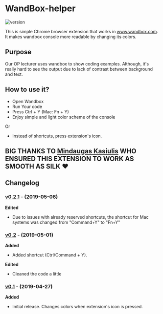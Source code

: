 # WandBox-helper

![version][version-badge] 

This is simple Chrome browser extension that works in www.wandbox.com. It makes wandbox console more readable by changing its colors.

## Purpose

Our OP lecturer uses wandbox to show coding examples. Although, it's really hard to see the output due to lack of contrast between background and text.

## How to use it?

- Open Wandbox
- Run Your code
- Press Ctrl + Y (Mac: Fn + Y)
- Enjoy simple and light color scheme of the console

Or

- Instead of shortcuts, press extension's icon.

## BIG THANKS TO [Mindaugas Kasiulis](https://github.com/gitguuddd) WHO ENSURED THIS EXTENSION TO WORK AS SMOOTH AS SILK :heart:

## Changelog

### [v0.2.1](https://github.com/gitguuddd/WandBox-helper/releases/tag/v0.2.1) - (2019-05-06)  

**Edited**

- Due to issues with already reserved shortcuts, the shortcut for Mac systems was changed from "Command+Y" to "Fn+Y"

### [v0.2](https://github.com/zygisau/WandBox-helper/releases/tag/v0.2) - (2019-05-01)  

**Added** 

- Added shortcut (Ctrl/Command + Y).

**Edited**

- Cleaned the code a little

### [v0.1](https://github.com/zygisau/WandBox-helper/releases/tag/v0.1) - (2019-04-27)  

**Added** 

- Initial release. Changes colors when extension's icon is pressed.

[version-badge]: https://img.shields.io/badge/version-0.2-pink.svg
